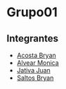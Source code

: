 # Grupo01

## Integrantes
* [Acosta Bryan](https://github.com/bxacosta)
* [Alvear Monica](https://github.com/MonicaAlvear)
* [Jativa Juan](https://github.com/Raghnus)
* [Saltos Bryan](https://github.com/Bryan810)
